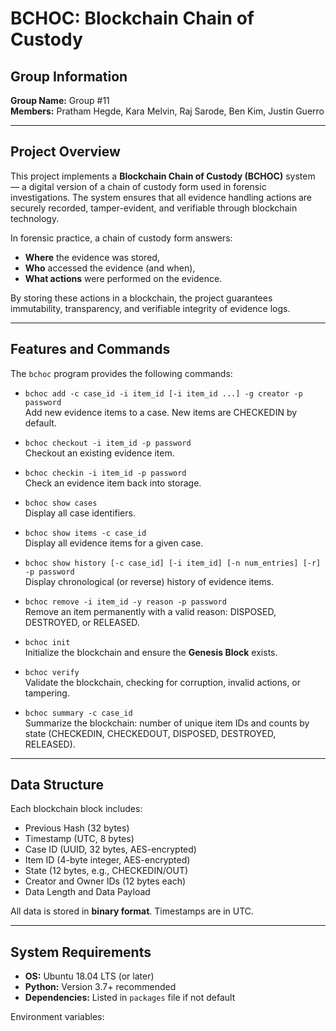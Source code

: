 # BCHOC: Blockchain Chain of Custody

## Group Information
**Group Name:** Group #11  
**Members:** Pratham Hegde, Kara Melvin, Raj Sarode, Ben Kim, Justin Guerro 

---

## Project Overview
This project implements a **Blockchain Chain of Custody (BCHOC)** system — a digital version of a chain of custody form used in forensic investigations. The system ensures that all evidence handling actions are securely recorded, tamper-evident, and verifiable through blockchain technology.

In forensic practice, a chain of custody form answers:
- **Where** the evidence was stored,  
- **Who** accessed the evidence (and when),  
- **What actions** were performed on the evidence.  

By storing these actions in a blockchain, the project guarantees immutability, transparency, and verifiable integrity of evidence logs.

---

## Features and Commands
The `bchoc` program provides the following commands:

- `bchoc add -c case_id -i item_id [-i item_id ...] -g creator -p password`  
  Add new evidence items to a case. New items are CHECKEDIN by default.  

- `bchoc checkout -i item_id -p password`  
  Checkout an existing evidence item.  

- `bchoc checkin -i item_id -p password`  
  Check an evidence item back into storage.  

- `bchoc show cases`  
  Display all case identifiers.  

- `bchoc show items -c case_id`  
  Display all evidence items for a given case.  

- `bchoc show history [-c case_id] [-i item_id] [-n num_entries] [-r] -p password`  
  Display chronological (or reverse) history of evidence items.  

- `bchoc remove -i item_id -y reason -p password`  
  Remove an item permanently with a valid reason: DISPOSED, DESTROYED, or RELEASED.  

- `bchoc init`  
  Initialize the blockchain and ensure the **Genesis Block** exists.  

- `bchoc verify`  
  Validate the blockchain, checking for corruption, invalid actions, or tampering.  

- `bchoc summary -c case_id`  
  Summarize the blockchain: number of unique item IDs and counts by state (CHECKEDIN, CHECKEDOUT, DISPOSED, DESTROYED, RELEASED).  

---

## Data Structure
Each blockchain block includes:
- Previous Hash (32 bytes)  
- Timestamp (UTC, 8 bytes)  
- Case ID (UUID, 32 bytes, AES-encrypted)  
- Item ID (4-byte integer, AES-encrypted)  
- State (12 bytes, e.g., CHECKEDIN/OUT)  
- Creator and Owner IDs (12 bytes each)  
- Data Length and Data Payload  

All data is stored in **binary format**. Timestamps are in UTC.  

---

## System Requirements
- **OS:** Ubuntu 18.04 LTS (or later)  
- **Python:** Version 3.7+ recommended  
- **Dependencies:** Listed in `packages` file if not default  

Environment variables:
